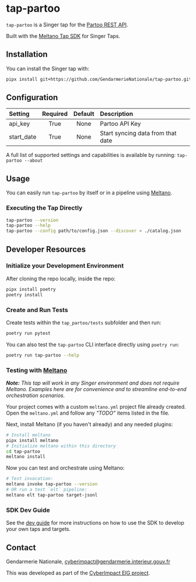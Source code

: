 # tap-partoo

`tap-partoo` is a Singer tap for the [Partoo REST API](https://developers.partoo.co/).

Built with the [Meltano Tap SDK](https://sdk.meltano.com) for Singer Taps.

## Installation
You can install the Singer tap with:

```bash
pipx install git+https://github.com/GendarmerieNationale/tap-partoo.git
```

## Configuration

| Setting    | Required | Default | Description                       |
|:-----------|:--------:|:-------:|:----------------------------------|
| api_key    |   True   |  None   | Partoo API Key                    |
| start_date |   True   |  None   | Start syncing data from that date |

A full list of supported settings and capabilities is available by running: `tap-partoo --about`

## Usage

You can easily run `tap-partoo` by itself or in a pipeline using [Meltano](https://meltano.com/).

### Executing the Tap Directly

```bash
tap-partoo --version
tap-partoo --help
tap-partoo --config path/to/config.json --discover > ./catalog.json
```

## Developer Resources

### Initialize your Development Environment

After cloning the repo locally, inside the repo:
```bash
pipx install poetry
poetry install
```

### Create and Run Tests

Create tests within the `tap_partoo/tests` subfolder and
  then run:

```bash
poetry run pytest
```

You can also test the `tap-partoo` CLI interface directly using `poetry run`:

```bash
poetry run tap-partoo --help
```

### Testing with [Meltano](https://www.meltano.com)

_**Note:** This tap will work in any Singer environment and does not require Meltano.
Examples here are for convenience and to streamline end-to-end orchestration scenarios._

Your project comes with a custom `meltano.yml` project file already created. Open the `meltano.yml` and follow any _"TODO"_ items listed in
the file.

Next, install Meltano (if you haven't already) and any needed plugins:

```bash
# Install meltano
pipx install meltano
# Initialize meltano within this directory
cd tap-partoo
meltano install
```

Now you can test and orchestrate using Meltano:

```bash
# Test invocation:
meltano invoke tap-partoo --version
# OR run a test `elt` pipeline:
meltano elt tap-partoo target-jsonl
```

### SDK Dev Guide

See the [dev guide](https://sdk.meltano.com/en/latest/dev_guide.html) for more instructions on how to use the SDK to 
develop your own taps and targets.


## Contact
Gendarmerie Nationale, cyberimpact@gendarmerie.interieur.gouv.fr

This was developed as part of the [CyberImpact EIG project](https://eig.etalab.gouv.fr/defis/cyberimp-ct/).

